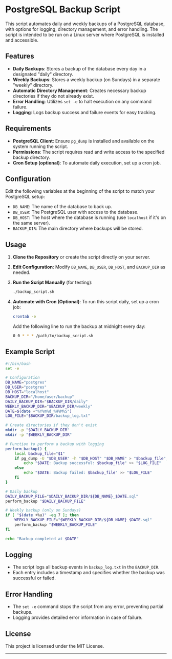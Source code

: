 # PostgreSQL Backup Script

This script automates daily and weekly backups of a PostgreSQL database, with options for logging, directory management, and error handling. The script is intended to be run on a Linux server where PostgreSQL is installed and accessible.

## Features

- **Daily Backups**: Stores a backup of the database every day in a designated "daily" directory.
- **Weekly Backups**: Stores a weekly backup (on Sundays) in a separate "weekly" directory.
- **Automatic Directory Management**: Creates necessary backup directories if they do not already exist.
- **Error Handling**: Utilizes `set -e` to halt execution on any command failure.
- **Logging**: Logs backup success and failure events for easy tracking.

## Requirements

- **PostgreSQL Client**: Ensure `pg_dump` is installed and available on the system running the script.
- **Permissions**: The script requires read and write access to the specified backup directory.
- **Cron Setup (optional)**: To automate daily execution, set up a cron job.

## Configuration

Edit the following variables at the beginning of the script to match your PostgreSQL setup:

- `DB_NAME`: The name of the database to back up.
- `DB_USER`: The PostgreSQL user with access to the database.
- `DB_HOST`: The host where the database is running (use `localhost` if it's on the same server).
- `BACKUP_DIR`: The main directory where backups will be stored.

## Usage

1. **Clone the Repository** or create the script directly on your server.

2. **Edit Configuration**: Modify `DB_NAME`, `DB_USER`, `DB_HOST`, and `BACKUP_DIR` as needed.

3. **Run the Script Manually** (for testing):
   ```bash
   ./backup_script.sh
   ```

4. **Automate with Cron (Optional)**:
   To run this script daily, set up a cron job:
   ```bash
   crontab -e
   ```
   Add the following line to run the backup at midnight every day:
   ```bash
   0 0 * * * /path/to/backup_script.sh
   ```

## Example Script

```bash
#!/bin/bash
set -e

# Configuration
DB_NAME="postgres"
DB_USER="postgres"
DB_HOST="localhost"
BACKUP_DIR="/home/user/backup"
DAILY_BACKUP_DIR="$BACKUP_DIR/daily"
WEEKLY_BACKUP_DIR="$BACKUP_DIR/weekly"
DATE=$(date +"%Y%m%d_%H%M%S")
LOG_FILE="$BACKUP_DIR/backup_log.txt"

# Create directories if they don't exist
mkdir -p "$DAILY_BACKUP_DIR"
mkdir -p "$WEEKLY_BACKUP_DIR"

# Function to perform a backup with logging
perform_backup() {
    local backup_file="$1"
    if pg_dump -U "$DB_USER" -h "$DB_HOST" "$DB_NAME" > "$backup_file"; then
        echo "$DATE: Backup successful: $backup_file" >> "$LOG_FILE"
    else
        echo "$DATE: Backup failed: $backup_file" >> "$LOG_FILE"
    fi
}

# Daily backup
DAILY_BACKUP_FILE="$DAILY_BACKUP_DIR/${DB_NAME}_$DATE.sql"
perform_backup "$DAILY_BACKUP_FILE"

# Weekly backup (only on Sundays)
if [ "$(date +%u)" -eq 7 ]; then
    WEEKLY_BACKUP_FILE="$WEEKLY_BACKUP_DIR/${DB_NAME}_$DATE.sql"
    perform_backup "$WEEKLY_BACKUP_FILE"
fi

echo "Backup completed at $DATE"
```

## Logging

- The script logs all backup events in `backup_log.txt` in the `BACKUP_DIR`.
- Each entry includes a timestamp and specifies whether the backup was successful or failed.

## Error Handling

- The `set -e` command stops the script from any error, preventing partial backups.
- Logging provides detailed error information in case of failure.

## License

This project is licensed under the MIT License.

---
